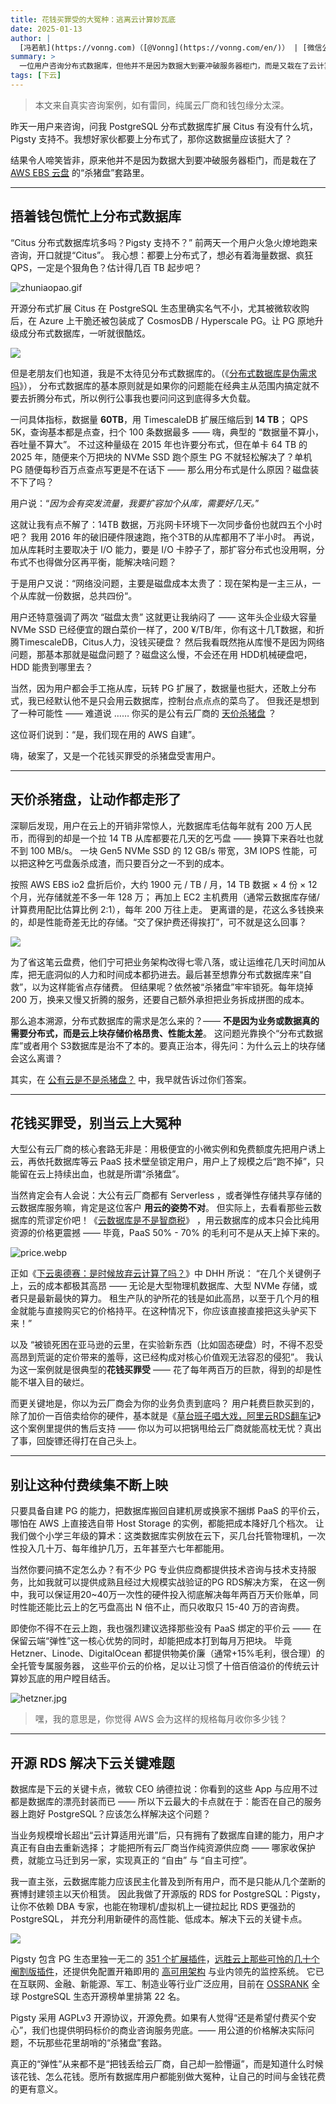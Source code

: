 ```yaml
---
title: 花钱买罪受的大冤种：逃离云计算妙瓦底
date: 2025-01-13
author: |
  [冯若航](https://vonng.com)（[@Vonng](https://vonng.com/en/)） | [微信公众号](https://mp.weixin.qq.com/s/zwJ2T2Vh_R7xD8IKPso31Q)
summary: >
  一位用户咨询分布式数据库，但他并不是因为数据大到要冲破服务器柜门，而是又栽在了云计算妙瓦底的杀猪盘套路中。
tags: [下云]
---
```


> 本文来自真实咨询案例，如有雷同，纯属云厂商和钱包缘分太深。

昨天一用户来咨询，问我 PostgreSQL 分布式数据库扩展 Citus 有没有什么坑，Pigsty 支持不。我想好家伙都要上分布式了，那你这数据量应该挺大了？

结果令人啼笑皆非，原来他并不是因为数据大到要冲破服务器柜门，而是栽在了 [AWS EBS 云盘](https://mp.weixin.qq.com/s/UxjiUBTpb1pRUfGtR9V3ag) 的“杀猪盘”套路里。




-------

## 捂着钱包慌忙上分布式数据库

“Citus 分布式数据库坑多吗？Pigsty 支持不？” 前两天一个用户火急火燎地跑来咨询，开口就提“Citus”。
我心想：都要上分布式了，想必有着海量数据、疯狂QPS，一定是个狠角色？估计得几百 TB 起步吧？

![zhuniaopao.gif](zhuniaopao.gif)

开源分布式扩展 Citus 在 PostgreSQL 生态里确实名气不小，尤其被微软收购后，在 Azure 上干脆还被包装成了 CosmosDB / Hyperscale PG。让 PG 原地升级成分布式数据库，一听就很酷炫。

![](intro.png)

但是老朋友们也知道，我是不太待见分布式数据库的。（《[分布式数据库是伪需求吗](/db/distributive-bullshit/)》），
分布式数据库的基本原则就是如果你的问题能在经典主从范围内搞定就不要去折腾分布式，所以例行公事我也要问问这到底得多大负载。

一问具体指标，数据量 **60TB**，用 TimescaleDB 扩展压缩后到 **14 TB**； QPS 5K，查询基本都是点查，扫个 100 条数据最多 —— 嗨，典型的 “数据量不算小，吞吐量不算大”。
不过这种量级在 2015 年也许要分布式，但在单卡 64 TB 的 2025 年，随便来个万把块的 NVMe SSD 跑个原生 PG 不就轻松解决了？单机 PG 随便每秒百万点查点写更是不在话下
 ——  那么用分布式是什么原因？磁盘装不下了吗？


用户说：“*因为会有突发流量，我要扩容加个从库，需要好几天。*”

这就让我有点不解了：14TB 数据，万兆网卡环境下一次同步备份也就四五个小时吧？ 我用 2016 年的破旧硬件限速跑，拖个3TB的从库都用不了半小时。
再说，加从库耗时主要取决于 I/O 能力，要是 I/O 卡脖子了，那扩容分布式也没用啊，分布式不也得做分区再平衡，能解决啥问题？


于是用户又说：“网络没问题，主要是磁盘成本太贵了：现在架构是一主三从，一个从库就一份数据，总共四份“。

用户还特意强调了两次 “磁盘太贵” 这就更让我纳闷了 —— 这年头企业级大容量 NVMe SSD 已经便宜的跟白菜价一样了，200 ¥/TB/年，你有这十几T数据，和折腾TimescaleDB，Citus人力，没钱买硬盘？
然后我看既然拖从库慢不是因为网络问题，那基本那就是磁盘问题了？磁盘这么慢，不会还在用 HDD机械硬盘吧，HDD 能贵到哪里去？

当然，因为用户都会手工拖从库，玩转 PG 扩展了，数据量也挺大，还敢上分布式，我已经默认他不是只会用云数据库，控制台点点点的菜鸟了。
但我还是想到了一种可能性 —— 难道说 …… 你买的是公有云厂商的 [天价杀猪盘](https://mp.weixin.qq.com/s/UxjiUBTpb1pRUfGtR9V3ag) ？

这位哥们说到：“是，我们现在用的 AWS 自建”。

嗨，破案了，又是一个花钱买罪受的杀猪盘受害用户。



-------

## 天价杀猪盘，让动作都走形了

深聊后发现，用户在云上的开销非常惊人，光数据库毛估每年就有 200 万人民币，而得到的却是一个拉 14 TB 从库都要花几天的乞丐盘 ——
换算下来吞吐也就不到 100 MB/s。 一块 Gen5 NVMe SSD 的 12 GB/s 带宽，3M IOPS 性能，可以把这种乞丐盘轰杀成渣，而只要百分之一不到的成本。

按照 AWS EBS io2 盘折后价，大约 1900 元 / TB / 月，14 TB 数据 × 4 份 × 12 个月，光存储就差不多一年 128 万；
再加上 EC2 主机费用（通常云数据库存储/计算费用配比估算比例 2:1），每年 200 万往上走。
更离谱的是，花这么多钱换来的，却是性能奇差无比的存储。“交了保护费还得挨打”，可不就是这么回事？

![](ebs-2.png)

为了省这笔云盘费，他们宁可把业务架构改得七零八落，或让运维花几天时间加从库，把无底洞似的人力和时间成本都扔进去。最后甚至想靠分布式数据库来“自救”，以为这样能省点存储费。
但结果呢？依然被“杀猪盘”牢牢锁死。每年烧掉 200 万，换来又慢又折腾的服务，还要自己额外承担把业务拆成拼图的成本。

那么追本溯源，分布式数据库的需求是怎么来的？—— **不是因为业务或数据真的需要分布式，而是云上块存储价格昂贵、性能太差**。
这问题光靠换个“分布式数据库”或者用个 S3数据库是治不了本的。要真正治本，得先问：为什么云上的块存储会这么离谱？

其实，在 [公有云是不是杀猪盘？](/cloud/ebs/) 中，我早就告诉过你们答案。



-------

## 花钱买罪受，别当云上大冤种

大型公有云厂商的核心套路无非是：用极便宜的小微实例和免费额度先把用户诱上云，再依托数据库等云 PaaS 技术壁垒锁定用户，用户上了规模之后“跑不掉”，只能留在云上持续出血，也就是所谓“杀猪盘”。

当然肯定会有人会说：大公有云厂商都有 Serverless ，或者弹性存储共享存储的云数据库服务嘛，肯定是这位客户 **用云的姿势不对**。
但实际上，去看看那些云数据库的荒谬定价吧！《[云数据库是不是智商税](https://mp.weixin.qq.com/s/LefEAXTcBH-KBJNhXNoc7A)》
，用云数据库的成本只会比纯用资源的价格更震撼 —— 毕竟，PaaS 50% - 70% 的毛利可不是从天上掉下来的。

![price.webp](price.webp)

正如《[下云奥德赛：是时候放弃云计算了吗？](https://mp.weixin.qq.com/s/CicctyvV1xk5B-AsKfzPjw)》中 DHH 所说：
“在几个关键例子上，云的成本都极其高昂 —— 无论是大型物理机数据库、大型 NVMe 存储，或者只是最新最快的算力。
租生产队的驴所花的钱是如此高昂，以至于几个月的租金就能与直接购买它的价格持平。在这种情况下，你应该直接直接把这头驴买下来！”

以及 “被锁死困在亚马逊的云里，在实验新东西（比如固态硬盘）时，不得不忍受高昂到荒诞的定价带来的羞辱，这已经构成对核心价值观无法容忍的侵犯”。
我认为这一案例就是很典型的**花钱买罪受** —— 花了每年两百万的巨款，得到的却是性能不堪入目的破烂。

而更关键地是，你以为云厂商会为你的业务负责到底吗？
用户耗费巨款买到的，除了加价一百倍卖给你的硬件，基本就是《[草台班子唱大戏，阿里云RDS翻车记](https://mp.weixin.qq.com/s/kOIw8uPjZUZ0-QisC1TBOA)》这个案例里提供的售后支持
 —— 你以为可以把锅甩给云厂商就能高枕无忧？真出了事，回旋镖还得打在自己头上。



-------

## 别让这种付费续集不断上映

只要具备自建 PG 的能力，把数据库搬回自建机房或换家不捆绑 PaaS 的平价云，哪怕在 AWS 上直接选自带 Host Storage 的实例，都能把成本降好几个档次。
让我们做个小学三年级的算术：这类数据库实例放在云下，买几台托管物理机，一次性投入几十万、每年维护几万，五年甚至六七年都能用。

当然你要问搞不定怎么办？有不少 PG 专业供应商都提供技术咨询与技术支持服务，比如我就可以提供成熟且经过大规模实战验证的PG RDS解决方案，
在这一例中，我可以保证用20~40万一次性的硬件投入彻底解决每年两百万天价账单，同时性能还能比云上的乞丐盘高出 N 倍不止，而只收取只 15-40 万的咨询费。

即使你不得不在云上跑，我也强烈建议选择那些没有 PaaS 绑定的平价云 —— 在保留云端“弹性”这一核心优势的同时，却能把成本打到每月万把块。
毕竟 Hetzner、Linode、DigitalOcean 都提供物美价廉（通常+15%毛利，很合理）的全托管专属服务器，
这些平价云的价格，足以让习惯了十倍百倍溢价的传统云计算妙瓦底的用户瞠目结舌。

![hetzner.jpg](hetzner.jpg)

> 嘿，我的意思是，你觉得 AWS 会为这样的规格每月收你多少钱？




-------

## 开源 RDS 解决下云关键难题

数据库是下云的关键卡点，微软 CEO 纳德拉说：你看到的这些 App 与应用不过都是数据库的漂亮封装而已 ——
所以下云最大的卡点就在于：能否在自己的服务器上跑好 PostgreSQL？应该怎么样解决这个问题？

当业务规模增长超出“云计算适用光谱”后，只有拥有了数据库自建的能力，用户才真正有自由去重新选择；
才能把所有云厂商当作纯资源供应商 —— 哪家收保护费，就能立马迁到另一家，实现真正的 “自由” 与 “自主可控”。

我一直主张，云数据库能力应该民主化普及到所有用户，而不是只能从几个垄断的赛博封建领主以天价租赁。
因此我做了开源版的 RDS for PostgreSQL：Pigsty，让你不依赖 DBA 专家，也能在物理机/虚拟机上一键拉起比 RDS 更强劲的 PostgreSQL，
并充分利用新硬件的高性能、低成本。解决下云的关键卡点。

![](https://pigsty.io/img/ecosystem.png)

Pigsty 包含 PG 生态里独一无二的 [351 个扩展插件](https://ext.pigsty.io)，[远胜云上那些可怜的几十个阉割版插件](https://mp.weixin.qq.com/s/EH7RPB6ImfMHXhOMU7P5Qg)，还提供免配置开箱即用的 [高可用架构](/zh/docs/concept/ha) 与业内领先的监控系统。
它已在互联网、金融、新能源、军工、制造业等行业广泛应用，目前在 [OSSRANK](https://ossrank.com/cat/368-postgresql-extension-ecosystem?page=2) 全球 PostgreSQL 生态开源榜单里排第 22 名。

Pigsty 采用 AGPLv3 开源协议，开源免费。如果有人觉得“还是希望付费买个安心”，我们也提供明码标价的商业咨询服务兜底。—— 用公道的价格解决实际问题，不玩那些花里胡哨的“杀猪盘”套路。

真正的“弹性”从来都不是“把钱丢给云厂商，自己却一脸懵逼”，而是知道什么时候该花钱、怎么花钱。愿所有数据库用户都能别做大冤种，让自己的时间与金钱花费的更有意义。

